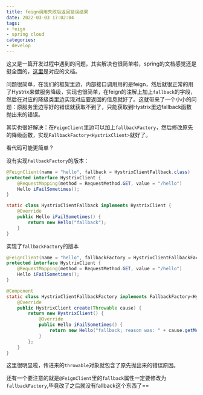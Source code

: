 ```yaml
---
title: feign调用失败后返回错误结果
date: 2022-03-03 17:02:04
tags:
- feign
- spring cloud
categories:
- develop
---
```


这又是一篇开发过程中遇到的问题，其实解决也很简单啦，spring的文档感觉还是挺全面的，[这里](https://cloud.spring.io/spring-cloud-netflix/multi/multi_spring-cloud-feign.html#spring-cloud-feign-hystrix-fallback)是对应的文档。


问题很简单，在我们的框架里边，内部接口调用用的是feign，然后就很正常的用了Hystrix来做服务降级，实现也很简单，在feign的注解上加上`fallback`的字段，然后在对应的降级类里边实现对应要返回的信息就好了。这就带来了一个小小的问题：原服务里边写好的错误就获取不到了，只能获取到Hystrix里边fallback函数抛出来的错误。

<!--more-->

其实也很好解决：在`FeignClient`里边可以加上`fallbackFactory`，然后修改原先的降级函数，实现`FallbackFactory<HystrixClient>`就好了。

看代码可能更简单？

没有实现`fallbackFactory`的版本：

```java
@FeignClient(name = "hello", fallback = HystrixClientFallback.class)
protected interface HystrixClient {
    @RequestMapping(method = RequestMethod.GET, value = "/hello")
    Hello iFailSometimes();
}

static class HystrixClientFallback implements HystrixClient {
    @Override
    public Hello iFailSometimes() {
        return new Hello("fallback");
    }
}
```

实现了`fallbackFactory`的版本

```java
@FeignClient(name = "hello", fallbackFactory = HystrixClientFallbackFactory.class)
protected interface HystrixClient {
	@RequestMapping(method = RequestMethod.GET, value = "/hello")
	Hello iFailSometimes();
}

@Component
static class HystrixClientFallbackFactory implements FallbackFactory<HystrixClient> {
	@Override
	public HystrixClient create(Throwable cause) {
		return new HystrixClient() {
			@Override
			public Hello iFailSometimes() {
				return new Hello("fallback; reason was: " + cause.getMessage());
			}
		};
	}
}
```

这里很明显啦，传进来的`throwable`对象就包含了原先抛出来的错误原因。

还有一个要注意的就是`@FeignClient`里的`fallback`属性一定要修改为`fallbackFactory`,毕竟改了之后就没有fallback这个东西了==
